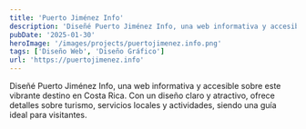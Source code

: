 ```yaml
---
title: 'Puerto Jiménez Info'
description: 'Diseñé Puerto Jiménez Info, una web informativa y accesible sobre este vibrante destino en Costa Rica. Con un diseño claro y atractivo, ofrece detalles sobre turismo, servicios locales y actividades, siendo una guía ideal para visitantes.'
pubDate: '2025-01-30'
heroImage: '/images/projects/puertojimenez.info.png'
tags: ['Diseño Web', 'Diseño Gráfico']
url: 'https://puertojimenez.info'
---
```


Diseñé Puerto Jiménez Info, una web informativa y accesible sobre este vibrante destino en Costa Rica. Con un diseño claro y atractivo, ofrece detalles sobre turismo, servicios locales y actividades, siendo una guía ideal para visitantes.